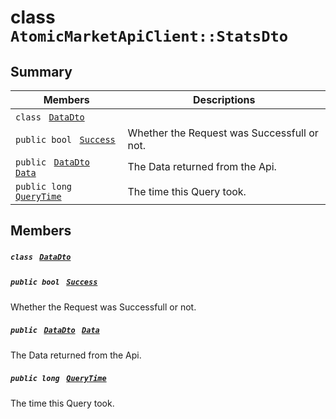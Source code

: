 # class `AtomicMarketApiClient::StatsDto` 

## Summary

 Members                                | Descriptions                                
----------------------------------------|---------------------------------------------
`class ` [`DataDto`](AtomicMarketApiClient--StatsDto--DataDto.md)        | 
`public bool ` [`Success`](#class_atomic_market_api_client_1_1_stats_dto_1a506fb037fbb6bfe8f254c021a2c3cfac) | Whether the Request was Successfull or not.
`public ` [`DataDto`](AtomicMarketApiClient--StatsDto--DataDto.md)` ` [`Data`](#class_atomic_market_api_client_1_1_stats_dto_1a65c0779654774581967081cf3136bd84) | The Data returned from the Api.
`public long ` [`QueryTime`](#class_atomic_market_api_client_1_1_stats_dto_1a6cc7a06930fbe1e28eb7eed2599015c9) | The time this Query took.

## Members

##### `class ` [`DataDto`](AtomicMarketApiClient--StatsDto--DataDto.md) 

##### `public bool ` [`Success`](#class_atomic_market_api_client_1_1_stats_dto_1a506fb037fbb6bfe8f254c021a2c3cfac) 

Whether the Request was Successfull or not.

##### `public ` [`DataDto`](AtomicMarketApiClient--StatsDto--DataDto.md)` ` [`Data`](#class_atomic_market_api_client_1_1_stats_dto_1a65c0779654774581967081cf3136bd84) 

The Data returned from the Api.

##### `public long ` [`QueryTime`](#class_atomic_market_api_client_1_1_stats_dto_1a6cc7a06930fbe1e28eb7eed2599015c9) 

The time this Query took.

